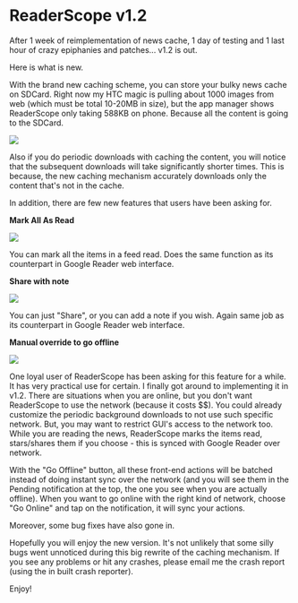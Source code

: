 ReaderScope v1.2
===
After 1 week of reimplementation of news cache, 1 day of testing and 1 last hour of crazy epiphanies and patches... v1.2 is out.

  
Here is what is new.

  
With the brand new caching scheme, you can store your bulky news cache on SDCard. Right now my HTC magic is pulling about 1000 images from web (which must be total 10-20MB in size), but the app manager shows ReaderScope only taking 588KB on phone. Because all the content is going to the SDCard.

  
[![](http://4.bp.blogspot.com/_W6UcJjyXr24/SseGbAi29XI/AAAAAAAADZ8/nFl85SSuqd8/s400/storage-sdcard.png)][0]

  
Also if you do periodic downloads with caching the content, you will notice that the subsequent downloads will take significantly shorter times. This is because, the new caching mechanism accurately downloads only the content that's not in the cache.

  
In addition, there are few new features that users have been asking for.

  
**Mark All As Read**

  
[![](http://1.bp.blogspot.com/_W6UcJjyXr24/SseIc-zAzvI/AAAAAAAADaE/SCQEGJ0zYMA/s400/mark-all-read.png)][1]

  
You can mark all the items in a feed read. Does the same function as its counterpart in Google Reader web interface.

  
**Share with note**

[![](http://4.bp.blogspot.com/_W6UcJjyXr24/SseIdFBukqI/AAAAAAAADaM/GLIqlsb6y5s/s400/share-with-note.png)][2]  

  
You can just "Share", or you can add a note if you wish. Again same job as its counterpart in Google Reader web interface.

  
**Manual override to go offline**

  
[![](http://3.bp.blogspot.com/_W6UcJjyXr24/SseIdfTA8YI/AAAAAAAADaU/isaX7Zw8iK8/s400/go-offline.png)][3]

  
One loyal user of ReaderScope has been asking for this feature for a while. It has very practical use for certain. I finally got around to implementing it in v1.2\. There are situations when you are online, but you don't want ReaderScope to use the network (because it costs $$). You could already customize the periodic background downloads to not use such specific network. But, you may want to restrict GUI's access to the network too. While you are reading the news, ReaderScope marks the items read, stars/shares them if you choose - this is synced with Google Reader over network. 

  
With the "Go Offline" button, all these front-end actions will be batched instead of doing instant sync over the network (and you will see them in the Pending notification at the top, the one you see when you are actually offline). When you want to go online with the right kind of network, choose "Go Online" and tap on the notification, it will sync your actions.

  
Moreover, some bug fixes have also gone in. 

  
Hopefully you will enjoy the new version. It's not unlikely that some silly bugs went unnoticed during this big rewrite of the caching mechanism. If you see any problems or hit any crashes, please email me the crash report (using the in built crash reporter).

  
Enjoy!

  


[0]: http://4.bp.blogspot.com/_W6UcJjyXr24/SseGbAi29XI/AAAAAAAADZ8/nFl85SSuqd8/s1600-h/storage-sdcard.png
[1]: http://1.bp.blogspot.com/_W6UcJjyXr24/SseIc-zAzvI/AAAAAAAADaE/SCQEGJ0zYMA/s1600-h/mark-all-read.png
[2]: http://4.bp.blogspot.com/_W6UcJjyXr24/SseIdFBukqI/AAAAAAAADaM/GLIqlsb6y5s/s1600-h/share-with-note.png
[3]: http://3.bp.blogspot.com/_W6UcJjyXr24/SseIdfTA8YI/AAAAAAAADaU/isaX7Zw8iK8/s1600-h/go-offline.png

